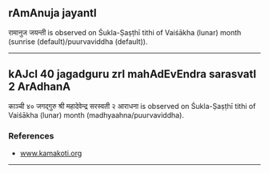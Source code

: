 ## rAmAnuja jayantI
रामानुज जयन्ती is observed on Śukla-Ṣaṣṭhī tithi of Vaiśākha (lunar) month (sunrise (default)/puurvaviddha (default)).



---
## kAJcI 40 jagadguru zrI mahAdEvEndra sarasvatI 2 ArAdhanA
काञ्ची ४० जगद्गुरु श्री महादेवेन्द्र सरस्वती २ आराधना is observed on Śukla-Ṣaṣṭhī tithi of Vaiśākha (lunar) month (madhyaahna/puurvaviddha).


### References
* www.kamakoti.org


---
